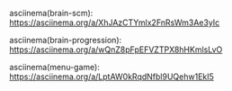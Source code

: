 asciinema(brain-scm): https://asciinema.org/a/XhJAzCTYmlx2FnRsWm3Ae3yIc

asciinema(brain-progression): https://asciinema.org/a/wQnZ8pFpEFVZTPX8hHKmlsLvO

asciinema(menu-game): https://asciinema.org/a/LptAW0kRqdNfbl9UQehw1EkI5
